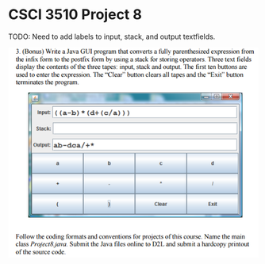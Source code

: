 # CSCI 3510 Project 8 

TODO: Need to add labels to input, stack, and output textfields.

![Alt text](./Project8Assignment.png?raw=true "")